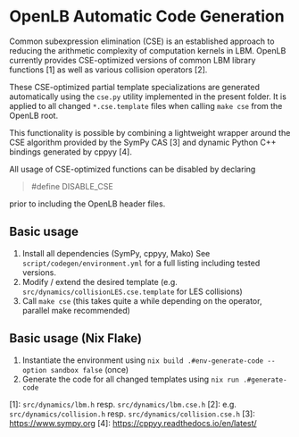 # OpenLB Automatic Code Generation

Common subexpression elimination (CSE) is an established approach to reducing
the arithmetic complexity of computation kernels in LBM. OpenLB currently provides
CSE-optimized versions of common LBM library functions [1] as well as various
collision operators [2].

These CSE-optimized partial template specializations are generated automatically
using the `cse.py` utility implemented in the present folder. It is applied to
all changed `*.cse.template` files when calling `make cse` from the OpenLB root.

This functionality is possible by combining a lightweight wrapper around the
CSE algorithm provided by the SymPy CAS [3] and dynamic Python C++ bindings
generated by cppyy [4].

All usage of CSE-optimized functions can be disabled by declaring

> #define DISABLE_CSE

prior to including the OpenLB header files.

## Basic usage

1. Install all dependencies (SymPy, cppyy, Mako)
   See `script/codegen/environment.yml` for a full listing including tested versions.
2. Modify / extend the desired template (e.g. `src/dynamics/collisionLES.cse.template` for LES collisions)
3. Call `make cse` (this takes quite a while depending on the operator, parallel make recommended)

## Basic usage (Nix Flake)

1. Instantiate the environment using `nix build .#env-generate-code --option sandbox false` (once)
2. Generate the code for all changed templates using `nix run .#generate-code`

[1]: `src/dynamics/lbm.h` resp. `src/dynamics/lbm.cse.h`
[2]: e.g. `src/dynamics/collision.h` resp. `src/dynamics/collision.cse.h`
[3]: https://www.sympy.org
[4]: https://cppyy.readthedocs.io/en/latest/
